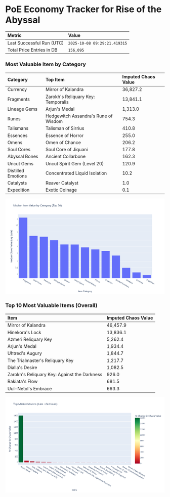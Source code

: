 # PoE Economy Tracker for Rise of the Abyssal

<!-- START_MAINTENANCE -->
| Metric | Value |
|:---|:---|
| Last Successful Run (UTC) | `2025-10-08 09:29:21.419315` |
| Total Price Entries in DB | `156,095` |

<!-- END_MAINTENANCE -->

<!-- START_DATAFRAME_DEBUG -->
<!-- END_DATAFRAME_DEBUG -->

<!-- START_CATEGORY_ANALYSIS -->
### Most Valuable Item by Category
| Category | Top Item | Imputed Chaos Value |
| :--- | :--- | :--- |
| Currency | Mirror of Kalandra | 36,827.2 |
| Fragments | Zarokh's Reliquary Key: Temporalis | 13,841.1 |
| Lineage Gems | Arjun's Medal | 1,313.0 |
| Runes | Hedgewitch Assandra's Rune of Wisdom | 754.3 |
| Talismans | Talisman of Sirrius | 410.8 |
| Essences | Essence of Horror | 255.0 |
| Omens | Omen of Chance | 206.2 |
| Soul Cores | Soul Core of Jiquani | 177.8 |
| Abyssal Bones | Ancient Collarbone | 162.3 |
| Uncut Gems | Uncut Spirit Gem (Level 20) | 120.9 |
| Distilled Emotions | Concentrated Liquid Isolation | 10.2 |
| Catalysts | Reaver Catalyst | 1.0 |
| Expedition | Exotic Coinage | 0.1 |


![Category Analysis Chart](charts/category_analysis.png)
<!-- END_ANALYSIS -->

<!-- START_ANALYSIS -->
### Top 10 Most Valuable Items (Overall)
| Item | Imputed Chaos Value |
| :--- | :--- |
| Mirror of Kalandra | 46,457.9 |
| Hinekora's Lock | 13,836.1 |
| Azmeri Reliquary Key | 5,262.4 |
| Arjun's Medal | 1,934.4 |
| Uhtred's Augury | 1,844.7 |
| The Trialmaster's Reliquary Key | 1,217.7 |
| Dialla's Desire | 1,082.5 |
| Zarokh's Reliquary Key: Against the Darkness | 926.0 |
| Rakiata's Flow | 681.5 |
| Uul-Netol's Embrace | 663.3 |


![Market Movers Chart](charts/market_movers.png)
<!-- END_ANALYSIS -->
